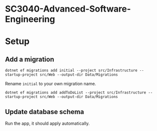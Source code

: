 # SC3040-Advanced-Software-Engineering

# Setup

## Add a migration
```
dotnet ef migrations add initial --project src/Infrastructure --startup-project src/Web --output-dir Data/Migrations
```
Rename `initial` to your own migration name.
```
dotnet ef migrations add addToDoList --project src/Infrastructure --startup-project src/Web --output-dir Data/Migrations
```

## Update database schema
Run the app, it should apply automatically.